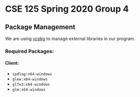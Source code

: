 # CSE 125 Spring 2020 Group 4

## Package Management

We are using [vcpkg](https://docs.microsoft.com/en-us/cpp/build/vcpkg?view=vs-2019) to manage external libraries in our program.

### Required Packages:

#### Client:

- `spdlog:x64-windows`
- `glew:x64-windows`
- `glfw3:x64-windows`
- `glm:x64-windows`